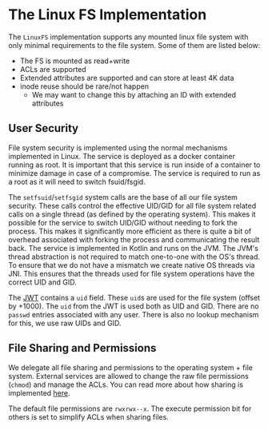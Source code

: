 # The Linux FS Implementation

The `LinuxFS` implementation supports any mounted linux file system with only
minimal requirements to the file system. Some of them are listed below:

- The FS is mounted as read+write
- ACLs are supported
- Extended attributes are supported and can store at least 4K data
- inode reuse should be rare/not happen
  - We may want to change this by attaching an ID with extended attributes

## User Security

File system security is implemented using the normal mechanisms implemented
in Linux. The service is deployed as a docker container running as root. It
is important that this service is run inside of a container to minimize
damage in case of a compromise. The service is required to run as a root as
it will need to switch fsuid/fsgid.

The `setfsuid`/`setfsgid` system calls are the base of all our file system
security. These calls control the effective UID/GID for all file system
related calls on a single thread (as defined by the operating system). This
makes it possible for the service to switch UID/GID without needing to fork
the process. This makes it significantly more efficient as there is quite a
bit of overhead associated with forking the process and communicating the
result back. The service is implemented in Kotlin and runs on the JVM. The
JVM's thread abstraction is not required to match one-to-one with the OS's
thread. To ensure that we do not have a mismatch we create native OS threads
via JNI. This ensures that the threads used for file system operations have
the correct UID and GID.

The [JWT](../../auth-service) contains a `uid` field. These `uid`s are used for
the file system (offset by +1000). The `uid` from the JWT is used both as UID
and GID. There are no `passwd` entries associated with any user. There is
also no lookup mechanism for this, we use raw UIDs and GID.

## File Sharing and Permissions

We delegate all file sharing and permissions to the operating system + file
system. External services are allowed to change the raw file permissions
(`chmod`) and manage the ACLs. You can read more about how sharing is
implemented [here](../../share-service).

The default file permissions are `rwxrwx--x`. The execute permission bit for
others is set to simplify ACLs when sharing files.

